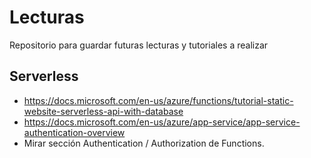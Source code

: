 # Lecturas
Repositorio para guardar futuras lecturas y tutoriales a realizar

## Serverless
* https://docs.microsoft.com/en-us/azure/functions/tutorial-static-website-serverless-api-with-database
* https://docs.microsoft.com/en-us/azure/app-service/app-service-authentication-overview
* Mirar sección Authentication / Authorization de Functions.

